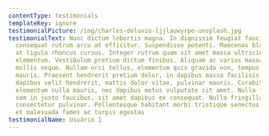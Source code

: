 ```yaml
---
contentType: testimonials
templateKey: ignore
testimonialPicture: /img/charles-deluvio-ljjlauwyrpe-unsplash.jpg
testimonialText: Nunc dictum lobortis magna. In dignissim feugiat faucibus. Sed
  consequat rutrum arcu at efficitur. Suspendisse potenti. Maecenas blandit mi
  at ligula rhoncus cursus. Integer rutrum quam sit amet massa ultricies
  elementum. Vestibulum pretium dictum finibus. Aliquam ac varius massa, non
  mollis neque. Nullam orci tellus, elementum quis gravida non, tempus et
  mauris. Praesent hendrerit pretium dolor, in dapibus massa facilisis id. In
  dapibus velit hendrerit, mattis dolor vitae, pulvinar mauris. Curabitur
  elementum nulla mauris, nec dapibus metus vulputate sit amet. Nulla finibus
  sem in justo faucibus, sit amet dapibus ex consequat. Nulla fringilla orci in
  consectetur pulvinar. Pellentesque habitant morbi tristique senectus et netus
  et malesuada fames ac turpis egestas
testimonialName: Usuário 1
---
```

